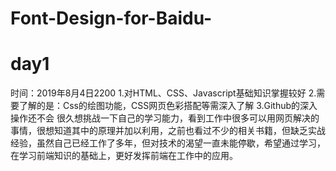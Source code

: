 # Font-Design-for-Baidu-

# day1
时间：2019年8月4日2200
1.对HTML、CSS、Javascript基础知识掌握较好
2.需要了解的是：Css的绘图功能，CSS网页色彩搭配等需深入了解
3.Github的深入操作还不会
很久想挑战一下自己的学习能力，看到工作中很多可以用网页解决的事情，很想知道其中的原理并加以利用，之前也看过不少的相关书籍，但缺乏实战经验，虽然自己已经工作了多年，但对技术的渴望一直未能停歇，希望通过学习，在学习前端知识的基础上，更好发挥前端在工作中的应用。
